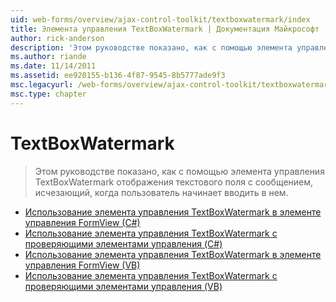 ```yaml
---
uid: web-forms/overview/ajax-control-toolkit/textboxwatermark/index
title: Элемента управления TextBoxWatermark | Документация Майкрософт
author: rick-anderson
description: 'Этом руководстве показано, как с помощью элемента управления TextBoxWatermark отображения текстового поля с сообщением, исчезающий, когда пользователь начинает вводить в нем.'
ms.author: riande
ms.date: 11/14/2011
ms.assetid: ee920155-b136-4f87-9545-8b5777ade9f3
msc.legacyurl: /web-forms/overview/ajax-control-toolkit/textboxwatermark
msc.type: chapter
---
```

<a name="textboxwatermark"></a>TextBoxWatermark
====================
> Этом руководстве показано, как с помощью элемента управления TextBoxWatermark отображения текстового поля с сообщением, исчезающий, когда пользователь начинает вводить в нем.


- [Использование элемента управления TextBoxWatermark в элементе управления FormView (C#)](using-textboxwatermark-in-a-formview-cs.md)
- [Использование элемента управления TextBoxWatermark с проверяющими элементами управления (C#)](using-textboxwatermark-with-validation-controls-cs.md)
- [Использование элемента управления TextBoxWatermark в элементе управления FormView (VB)](using-textboxwatermark-in-a-formview-vb.md)
- [Использование элемента управления TextBoxWatermark с проверяющими элементами управления (VB)](using-textboxwatermark-with-validation-controls-vb.md)
